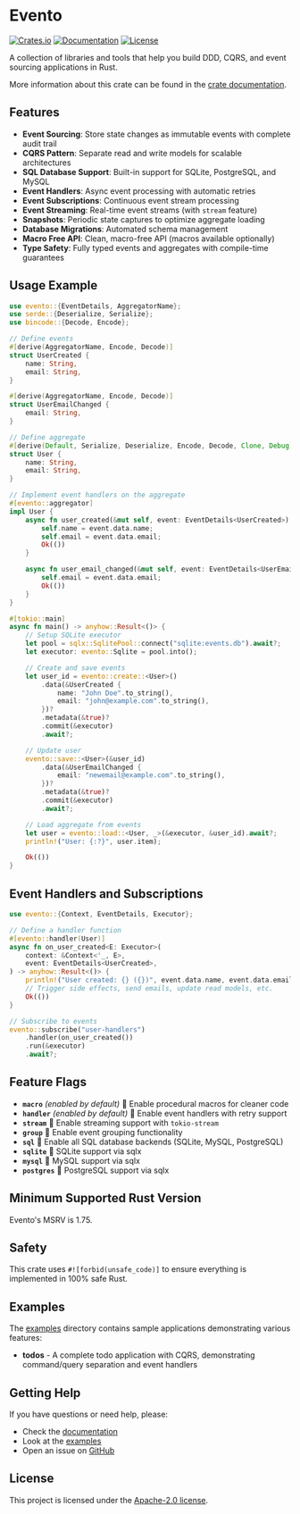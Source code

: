 # Evento

[![Crates.io](https://img.shields.io/crates/v/evento.svg)](https://crates.io/crates/evento)
[![Documentation](https://docs.rs/evento/badge.svg)](https://docs.rs/evento)
[![License](https://img.shields.io/crates/l/evento.svg)](https://github.com/timayz/evento/blob/main/LICENSE)

A collection of libraries and tools that help you build DDD, CQRS, and event sourcing applications in Rust.

More information about this crate can be found in the [crate documentation][docs].

## Features

- **Event Sourcing**: Store state changes as immutable events with complete audit trail
- **CQRS Pattern**: Separate read and write models for scalable architectures
- **SQL Database Support**: Built-in support for SQLite, PostgreSQL, and MySQL
- **Event Handlers**: Async event processing with automatic retries
- **Event Subscriptions**: Continuous event stream processing
- **Event Streaming**: Real-time event streams (with `stream` feature)
- **Snapshots**: Periodic state captures to optimize aggregate loading
- **Database Migrations**: Automated schema management
- **Macro Free API**: Clean, macro-free API (macros available optionally)
- **Type Safety**: Fully typed events and aggregates with compile-time guarantees

## Usage Example

```rust
use evento::{EventDetails, AggregatorName};
use serde::{Deserialize, Serialize};
use bincode::{Decode, Encode};

// Define events
#[derive(AggregatorName, Encode, Decode)]
struct UserCreated {
    name: String,
    email: String,
}

#[derive(AggregatorName, Encode, Decode)]
struct UserEmailChanged {
    email: String,
}

// Define aggregate
#[derive(Default, Serialize, Deserialize, Encode, Decode, Clone, Debug)]
struct User {
    name: String,
    email: String,
}

// Implement event handlers on the aggregate
#[evento::aggregator]
impl User {
    async fn user_created(&mut self, event: EventDetails<UserCreated>) -> anyhow::Result<()> {
        self.name = event.data.name;
        self.email = event.data.email;
        Ok(())
    }

    async fn user_email_changed(&mut self, event: EventDetails<UserEmailChanged>) -> anyhow::Result<()> {
        self.email = event.data.email;
        Ok(())
    }
}

#[tokio::main]
async fn main() -> anyhow::Result<()> {
    // Setup SQLite executor
    let pool = sqlx::SqlitePool::connect("sqlite:events.db").await?;
    let executor: evento::Sqlite = pool.into();

    // Create and save events
    let user_id = evento::create::<User>()
        .data(&UserCreated {
            name: "John Doe".to_string(),
            email: "john@example.com".to_string(),
        })?
        .metadata(&true)?
        .commit(&executor)
        .await?;

    // Update user
    evento::save::<User>(&user_id)
        .data(&UserEmailChanged {
            email: "newemail@example.com".to_string(),
        })?
        .metadata(&true)?
        .commit(&executor)
        .await?;

    // Load aggregate from events
    let user = evento::load::<User, _>(&executor, &user_id).await?;
    println!("User: {:?}", user.item);

    Ok(())
}
```

## Event Handlers and Subscriptions

```rust
use evento::{Context, EventDetails, Executor};

// Define a handler function
#[evento::handler(User)]
async fn on_user_created<E: Executor>(
    context: &Context<'_, E>,
    event: EventDetails<UserCreated>,
) -> anyhow::Result<()> {
    println!("User created: {} ({})", event.data.name, event.data.email);
    // Trigger side effects, send emails, update read models, etc.
    Ok(())
}

// Subscribe to events
evento::subscribe("user-handlers")
    .handler(on_user_created())
    .run(&executor)
    .await?;
```

## Feature Flags

- **`macro`** _(enabled by default)_  Enable procedural macros for cleaner code
- **`handler`** _(enabled by default)_  Enable event handlers with retry support
- **`stream`**  Enable streaming support with `tokio-stream`
- **`group`**  Enable event grouping functionality
- **`sql`**  Enable all SQL database backends (SQLite, MySQL, PostgreSQL)
- **`sqlite`**  SQLite support via sqlx
- **`mysql`**  MySQL support via sqlx
- **`postgres`**  PostgreSQL support via sqlx

## Minimum Supported Rust Version

Evento's MSRV is 1.75.

## Safety

This crate uses `#![forbid(unsafe_code)]` to ensure everything is implemented in 100% safe Rust.

## Examples

The [examples] directory contains sample applications demonstrating various features:

- **todos** - A complete todo application with CQRS, demonstrating command/query separation and event handlers

## Getting Help

If you have questions or need help, please:

- Check the [documentation][docs]
- Look at the [examples]
- Open an issue on [GitHub](https://github.com/timayz/evento/issues)

## License

This project is licensed under the [Apache-2.0 license](LICENSE).

[docs]: https://docs.rs/evento
[examples]: https://github.com/timayz/evento/tree/main/examples
